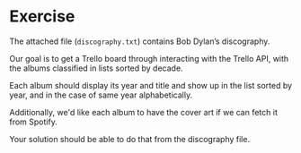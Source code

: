 # Exercise
The attached file (`discography.txt`) contains Bob Dylan’s discography.

Our goal is to get a Trello board through interacting with the Trello API,  with the albums classified in lists sorted by decade. 

Each album should display its year and title and show up in the list sorted by year, and in the case of same year alphabetically. 

Additionally, we'd like each album to have the cover art if we can fetch it from Spotify.

Your solution should be able to do that from the discography file.
